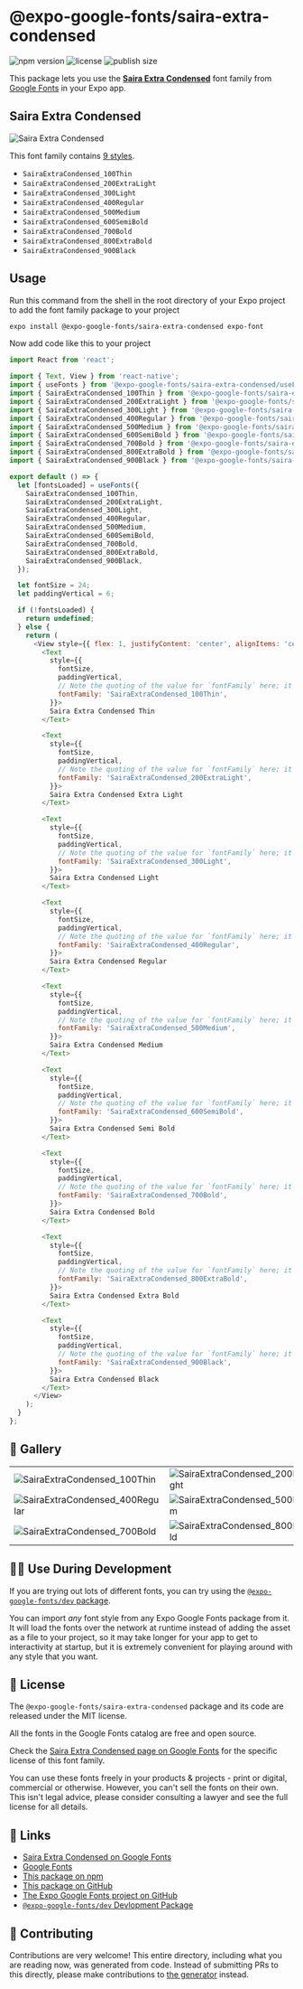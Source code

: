 # @expo-google-fonts/saira-extra-condensed

![npm version](https://flat.badgen.net/npm/v/@expo-google-fonts/saira-extra-condensed)
![license](https://flat.badgen.net/github/license/expo/google-fonts)
![publish size](https://flat.badgen.net/packagephobia/install/@expo-google-fonts/saira-extra-condensed)

This package lets you use the [**Saira Extra Condensed**](https://fonts.google.com/specimen/Saira+Extra+Condensed) font family from [Google Fonts](https://fonts.google.com/) in your Expo app.

## Saira Extra Condensed

![Saira Extra Condensed](./font-family.png)

This font family contains [9 styles](#-gallery).

- `SairaExtraCondensed_100Thin`
- `SairaExtraCondensed_200ExtraLight`
- `SairaExtraCondensed_300Light`
- `SairaExtraCondensed_400Regular`
- `SairaExtraCondensed_500Medium`
- `SairaExtraCondensed_600SemiBold`
- `SairaExtraCondensed_700Bold`
- `SairaExtraCondensed_800ExtraBold`
- `SairaExtraCondensed_900Black`

## Usage

Run this command from the shell in the root directory of your Expo project to add the font family package to your project
```sh
expo install @expo-google-fonts/saira-extra-condensed expo-font
```

Now add code like this to your project
```js
import React from 'react';

import { Text, View } from 'react-native';
import { useFonts } from '@expo-google-fonts/saira-extra-condensed/useFonts';
import { SairaExtraCondensed_100Thin } from '@expo-google-fonts/saira-extra-condensed/100Thin';
import { SairaExtraCondensed_200ExtraLight } from '@expo-google-fonts/saira-extra-condensed/200ExtraLight';
import { SairaExtraCondensed_300Light } from '@expo-google-fonts/saira-extra-condensed/300Light';
import { SairaExtraCondensed_400Regular } from '@expo-google-fonts/saira-extra-condensed/400Regular';
import { SairaExtraCondensed_500Medium } from '@expo-google-fonts/saira-extra-condensed/500Medium';
import { SairaExtraCondensed_600SemiBold } from '@expo-google-fonts/saira-extra-condensed/600SemiBold';
import { SairaExtraCondensed_700Bold } from '@expo-google-fonts/saira-extra-condensed/700Bold';
import { SairaExtraCondensed_800ExtraBold } from '@expo-google-fonts/saira-extra-condensed/800ExtraBold';
import { SairaExtraCondensed_900Black } from '@expo-google-fonts/saira-extra-condensed/900Black';

export default () => {
  let [fontsLoaded] = useFonts({
    SairaExtraCondensed_100Thin,
    SairaExtraCondensed_200ExtraLight,
    SairaExtraCondensed_300Light,
    SairaExtraCondensed_400Regular,
    SairaExtraCondensed_500Medium,
    SairaExtraCondensed_600SemiBold,
    SairaExtraCondensed_700Bold,
    SairaExtraCondensed_800ExtraBold,
    SairaExtraCondensed_900Black,
  });

  let fontSize = 24;
  let paddingVertical = 6;

  if (!fontsLoaded) {
    return undefined;
  } else {
    return (
      <View style={{ flex: 1, justifyContent: 'center', alignItems: 'center' }}>
        <Text
          style={{
            fontSize,
            paddingVertical,
            // Note the quoting of the value for `fontFamily` here; it expects a string!
            fontFamily: 'SairaExtraCondensed_100Thin',
          }}>
          Saira Extra Condensed Thin
        </Text>

        <Text
          style={{
            fontSize,
            paddingVertical,
            // Note the quoting of the value for `fontFamily` here; it expects a string!
            fontFamily: 'SairaExtraCondensed_200ExtraLight',
          }}>
          Saira Extra Condensed Extra Light
        </Text>

        <Text
          style={{
            fontSize,
            paddingVertical,
            // Note the quoting of the value for `fontFamily` here; it expects a string!
            fontFamily: 'SairaExtraCondensed_300Light',
          }}>
          Saira Extra Condensed Light
        </Text>

        <Text
          style={{
            fontSize,
            paddingVertical,
            // Note the quoting of the value for `fontFamily` here; it expects a string!
            fontFamily: 'SairaExtraCondensed_400Regular',
          }}>
          Saira Extra Condensed Regular
        </Text>

        <Text
          style={{
            fontSize,
            paddingVertical,
            // Note the quoting of the value for `fontFamily` here; it expects a string!
            fontFamily: 'SairaExtraCondensed_500Medium',
          }}>
          Saira Extra Condensed Medium
        </Text>

        <Text
          style={{
            fontSize,
            paddingVertical,
            // Note the quoting of the value for `fontFamily` here; it expects a string!
            fontFamily: 'SairaExtraCondensed_600SemiBold',
          }}>
          Saira Extra Condensed Semi Bold
        </Text>

        <Text
          style={{
            fontSize,
            paddingVertical,
            // Note the quoting of the value for `fontFamily` here; it expects a string!
            fontFamily: 'SairaExtraCondensed_700Bold',
          }}>
          Saira Extra Condensed Bold
        </Text>

        <Text
          style={{
            fontSize,
            paddingVertical,
            // Note the quoting of the value for `fontFamily` here; it expects a string!
            fontFamily: 'SairaExtraCondensed_800ExtraBold',
          }}>
          Saira Extra Condensed Extra Bold
        </Text>

        <Text
          style={{
            fontSize,
            paddingVertical,
            // Note the quoting of the value for `fontFamily` here; it expects a string!
            fontFamily: 'SairaExtraCondensed_900Black',
          }}>
          Saira Extra Condensed Black
        </Text>
      </View>
    );
  }
};

```

## 🔡 Gallery


||||
|-|-|-|
|![SairaExtraCondensed_100Thin](./SairaExtraCondensed_100Thin.ttf.png)|![SairaExtraCondensed_200ExtraLight](./SairaExtraCondensed_200ExtraLight.ttf.png)|![SairaExtraCondensed_300Light](./SairaExtraCondensed_300Light.ttf.png)||
|![SairaExtraCondensed_400Regular](./SairaExtraCondensed_400Regular.ttf.png)|![SairaExtraCondensed_500Medium](./SairaExtraCondensed_500Medium.ttf.png)|![SairaExtraCondensed_600SemiBold](./SairaExtraCondensed_600SemiBold.ttf.png)||
|![SairaExtraCondensed_700Bold](./SairaExtraCondensed_700Bold.ttf.png)|![SairaExtraCondensed_800ExtraBold](./SairaExtraCondensed_800ExtraBold.ttf.png)|![SairaExtraCondensed_900Black](./SairaExtraCondensed_900Black.ttf.png)||


## 👩‍💻 Use During Development

If you are trying out lots of different fonts, you can try using the [`@expo-google-fonts/dev` package](https://github.com/expo/google-fonts/tree/master/font-packages/dev#readme).

You can import *any* font style from any Expo Google Fonts package from it. It will load the fonts
over the network at runtime instead of adding the asset as a file to your project, so it may take longer
for your app to get to interactivity at startup, but it is extremely convenient
for playing around with any style that you want.

## 📖 License

The `@expo-google-fonts/saira-extra-condensed` package and its code are released under the MIT license.

All the fonts in the Google Fonts catalog are free and open source.

Check the [Saira Extra Condensed page on Google Fonts](https://fonts.google.com/specimen/Saira+Extra+Condensed) for the specific license of this font family.

You can use these fonts freely in your products & projects - print or digital, commercial or otherwise. However, you can't sell the fonts on their own. This isn't legal advice, please consider consulting a lawyer and see the full license for all details.

## 🔗 Links

- [Saira Extra Condensed on Google Fonts](https://fonts.google.com/specimen/Saira+Extra+Condensed)
- [Google Fonts](https://fonts.google.com/)
- [This package on npm](https://www.npmjs.com/package/@expo-google-fonts/saira-extra-condensed)
- [This package on GitHub](https://github.com/expo/google-fonts/tree/master/font-packages/saira-extra-condensed)
- [The Expo Google Fonts project on GitHub](https://github.com/expo/google-fonts)
- [`@expo-google-fonts/dev` Devlopment Package](https://github.com/expo/google-fonts/tree/master/font-packages/dev)

## 🤝 Contributing

Contributions are very welcome! This entire directory, including what you are reading now, was generated from code. Instead of submitting PRs to this directly, please make contributions to [the generator](https://github.com/expo/google-fonts/tree/master/packages/generator) instead.
